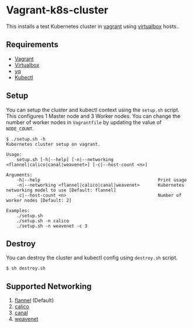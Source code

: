 # Vagrant-k8s-cluster

This installs a test Kubernetes cluster in [vagrant](http://vagrantup.com/) using [virtualbox](https://www.virtualbox.org/) hosts..

## Requirements

* [Vagrant](http://vagrantup.com/)
* [Virtualbox](https://www.virtualbox.org/)
* [yq](http://mikefarah.github.io/yq/)
* [Kubectl](https://kubernetes.io/docs/tasks/tools/install-kubectl/)

## Setup

You can setup the cluster and kubectl context using the `setup.sh` script. This configures 1 Master node and 3 Worker nodes. You can change the number of worker nodes in `Vagrantfile` by updating the value of `NODE_COUNT`.

```
$ ./setup.sh -h
Kubernetes cluster setup on vagrant.

Usage:
    setup.sh [-h|--help] [-n|--networking <flannel|calico|canal|weavenet>] [-c|--host-count <n>]

Arguments:
    -h|--help                                             Print usage
    -n|--networking <flannel|calico|canal|weavenet>       Kubernetes networking model to use [Default: flannel]
    -c|--host-count <n>                                   Number of worker nodes [Default: 2]

Examples:
    ./setup.sh
    ./setup.sh -n calico
    ./setup.sh -n weavenet -c 3

```

## Destroy

You can destroy the cluster and kubectl config using `destroy.sh` script.

```
$ sh destroy.sh
```


## Supported Networking

1. [flannel](https://github.com/coreos/flannel) (Default)
1. [calico](https://www.projectcalico.org/)
1. [canal](https://github.com/projectcalico/canal)
1. [weavenet](https://www.weave.works/oss/net/)
